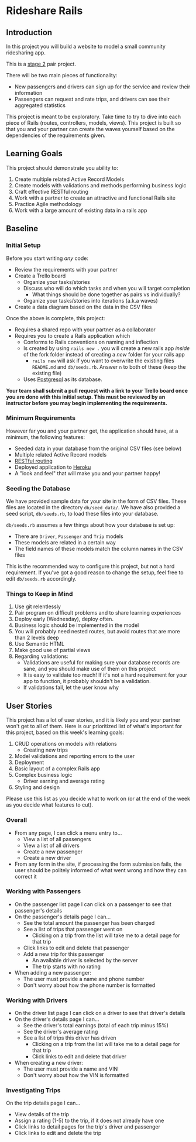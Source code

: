 # Rideshare Rails

## Introduction

In this project you will build a website to model a small community ridesharing app.

This is a [stage 2](https://github.com/Ada-Developers-Academy/pedagogy/blob/master/rule-of-three.md) pair project.

There will be two main pieces of functionality:
- New passengers and drivers can sign up for the service and review their information
- Passengers can request and rate trips, and drivers can see their aggregated statistics

This project is meant to be exploratory. Take time to try to dive into each piece of Rails (routes, controllers, models, views). This project is built so that you and your partner can create the waves yourself based on the dependencies of the requirements given.

## Learning Goals

This project should demonstrate you ability to:

1. Create multiple related Active Record Models
1. Create models with validations and methods performing business logic
1. Craft effective RESTful routing
1. Work with a partner to create an attractive and functional Rails site
1. Practice Agile methodology
1. Work with a large amount of existing data in a rails app

## Baseline

### Initial Setup

Before you start writing _any_ code:

- Review the requirements with your partner
- Create a Trello board
  - Organize your tasks/stories
  - Discuss who will do which tasks and when you will target completion
    - What things should be done together as pairs vs individually?
  - Organize your tasks/stories into iterations (a.k.a waves)
- Create a data diagram based on the data in the CSV files

Once the above is complete, this project:

- Requires a shared repo with your partner as a collaborator
- Requires you to create a Rails application which
  - Conforms to Rails conventions on naming and inflection
  - Is created by using `rails new .` you will create a new rails app _inside_ of the fork folder instead of creating a _new_ folder for your rails app
    - `rails new` will ask if you want to overwrite the existing files `README.md` and `db/seeds.rb`. Answer `n` to both of these (keep the existing file)
  - Uses [Postgresql](https://github.com/Ada-Developers-Academy/textbook-curriculum/blob/master/08-rails/how-to-use-postgres.md) as its database.

**Your team shall submit a pull request with a link to your Trello board once you are done with this initial setup. This must be reviewed by an instructor before you may begin implementing the requirements.**

### Minimum Requirements

However far you and your partner get, the application should have, at a minimum, the following features:

- Seeded data in your database from the original CSV files (see below)
- Multiple related Active Record models
- [RESTful routing](https://github.com/Ada-Developers-Academy/textbook-curriculum/blob/master/08-rails/mvc-and-restful-routing.md)
- Deployed application to [Heroku](https://github.com/Ada-Developers-Academy/textbook-curriculum/blob/master/00-programming-fundamentals/11-deploying-to-heroku.md)
- A "look and feel" that will make you and your partner happy!

### Seeding the Database

We have provided sample data for your site in the form of CSV files. These files are located in the directory `db/seed_data/`. We have also provided a seed script, `db/seeds.rb`, to load these files into your database.

`db/seeds.rb` assumes a few things about how your database is set up:

- There are `Driver`, `Passenger` and `Trip` models
- These models are related in a certain way
- The field names of these models match the column names in the CSV files

This is the recommended way to configure this project, but not a hard requirement. If you've got a good reason to change the setup, feel free to edit `db/seeds.rb` accordingly.

### Things to Keep in Mind

1. Use git relentlessly
1. Pair program on difficult problems and to share learning experiences
1. Deploy early (Wednesday), deploy often.
1. Business logic should be implemented in the model
1. You will probably need nested routes, but avoid routes that are more than 2 levels deep
1. Use Semantic HTML
1. Make good use of partial views
1. Regarding validations:
    - Validations are useful for making sure your database records are sane, and you should make use of them on this project
    - It is easy to validate too much! If it's not a hard requirement for your app to function, it probably shouldn't be a validation.
    - If validations fail, let the user know why

## User Stories

This project has a lot of user stories, and it is likely you and your partner won't get to all of them. Here is our prioritized list of what's important for this project, based on this week's learning goals:

1. CRUD operations on models with relations
    - Creating new trips
1. Model validations and reporting errors to the user
1. Deployment
1. Basic layout of a complex Rails app
1. Complex business logic
    - Driver earning and average rating
1. Styling and design

Please use this list as you decide what to work on (or at the end of the week as you decide what features to cut).

### Overall

- From any page, I can click a menu entry to...
  - View a list of all passengers
  - View a list of all drivers
  - Create a new passenger
  - Create a new driver
- From any form in the site, if processing the form submission fails, the user should be politely informed of what went wrong and how they can correct it

### Working with Passengers

- On the passenger list page I can click on a passenger to see that passenger's details
- On the passenger's details page I can...
  - See the total amount the passenger has been charged
  - See a list of trips that passenger went on
    - Clicking on a trip from the list will take me to a detail page for that trip
  - Click links to edit and delete that passenger
  - Add a new trip for this passenger
    - An available driver is selected by the server
    - The trip starts with no rating
- When adding a new passenger:
  - The user must provide a name and phone number
  - Don't worry about how the phone number is formatted

### Working with Drivers

- On the driver list page I can click on a driver to see that driver's details
- On the driver's details page I can...
  - See the driver's total earnings (total of each trip minus 15%)
  - See the driver's average rating
  - See a list of trips this driver has driven
    - Clicking on a trip from the list will take me to a detail page for that trip
    - Click links to edit and delete that driver
- When creating a new driver:
  - The user must provide a name and VIN
  - Don't worry about how the VIN is formatted

### Investigating Trips

On the trip details page I can...

- View details of the trip
- Assign a rating (1-5) to the trip, if it does not already have one
- Click links to detail pages for the trip's driver and passenger
- Click links to edit and delete the trip
